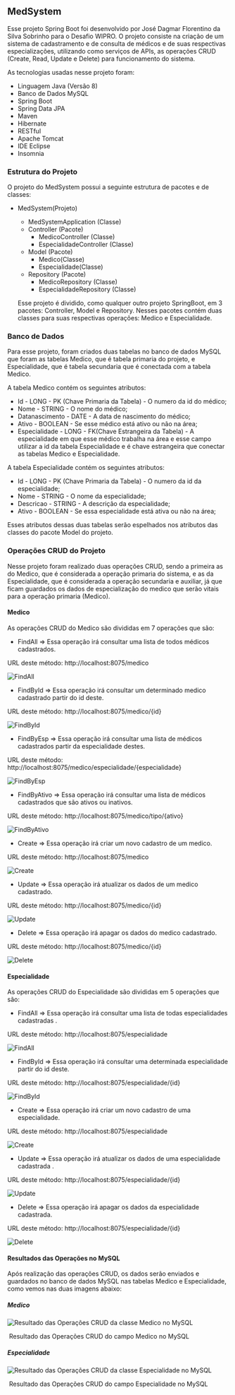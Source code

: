 ## MedSystem

Esse projeto Spring Boot foi desenvolvido por José Dagmar Florentino da Silva Sobrinho para o Desafio WIPRO. O projeto consiste na criação de um sistema de cadastramento e de consulta de médicos e de suas respectivas especializações, utilizando como serviços de APIs, as operações CRUD (Create, Read, Update e Delete) para funcionamento do sistema.

 As tecnologias usadas nesse projeto foram:

- Linguagem Java (Versão 8)
- Banco de Dados MySQL
- Spring Boot
- Spring Data JPA
- Maven
- Hibernate
- RESTful
- Apache Tomcat
- IDE Eclipse
- Insomnia

### Estrutura do Projeto

 O projeto do MedSystem possui a seguinte estrutura de pacotes e de classes:

- MedSystem(Projeto)

  - MedSystemApplication (Classe)
  - Controller (Pacote)
    - MedicoController (Classe)
    - EspecialidadeController (Classe)
  - Model (Pacote)
    - Medico(Classe)
    - Especialidade(Classe)
  - Repository (Pacote)
    - MedicoRepository (Classe)
    - EspecialidadeRepository (Classe)

  Esse projeto é dividido, como qualquer outro projeto SpringBoot, em 3 pacotes: Controller, Model e Repository. Nesses pacotes contém duas classes para suas respectivas operações: Medico e Especialidade.

### Banco de Dados

Para esse projeto, foram criados duas tabelas no banco de dados MySQL que foram as tabelas Medico, que é tabela primaria do projeto, e Especialidade, que é tabela secundaria que é conectada com a tabela Medico.

A tabela Medico contém os seguintes atributos:

- Id - LONG - PK (Chave Primaria da Tabela) - O numero da id do médico;
- Nome - STRING - O nome do médico;
- Datanascimento - DATE - A data de nascimento do médico;
- Ativo - BOOLEAN -  Se esse médico está ativo ou não na área;
- Especialidade - LONG - FK(Chave Estrangeira da Tabela) - A especialidade em que esse médico trabalha na área e esse campo utilizar a id da tabela Especialidade e é chave estrangeira que conectar as tabelas Medico e Especialidade.

A tabela Especialidade contém os seguintes atributos:

- Id - LONG - PK (Chave Primaria da Tabela) - O numero da id da especialidade;
- Nome - STRING - O nome da especialidade;
- Descricao - STRING - A descrição da especialidade;
- Ativo - BOOLEAN -  Se essa especialidade está ativa ou não na área;

Esses atributos dessas duas tabelas serão espelhados nos atributos das classes do pacote Model do projeto.

### Operações CRUD do Projeto

Nesse projeto foram realizado duas operações CRUD, sendo a primeira as do Medico, que é considerada a operação primaria do sistema, e as da Especialidade, que é considerada a operação secundaria e auxiliar, já que ficam guardados os dados de especialização do medico que serão vitais para a operação primaria (Medico). 

#### Medico

 As operações CRUD do Medico são divididas em 7 operações que são:

- FindAll => Essa operação irá consultar uma lista de todos médicos cadastrados.

URL deste método: http://localhost:8075/medico

![FindAll](https://github.com/Dagmar87/medsystem/tree/master/imagens/Medico-findAll.png)

- FindById => Essa operação irá consultar um determinado medico cadastrado partir do id deste. 

URL deste método: http://localhost:8075/medico/{id}

![FindById](https://github.com/Dagmar87/medsystem/tree/master/imagens/Medico-findById.png)

- FindByEsp => Essa operação irá consultar uma lista de médicos cadastrados partir da especialidade destes. 

URL deste método: http://localhost:8075/medico/especialidade/{especialidade}

![FindByEsp](https://github.com/Dagmar87/medsystem/tree/master/imagens/Medico-findByEsp.png)

- FindByAtivo => Essa operação irá consultar uma lista de médicos cadastrados que são ativos ou inativos. 

URL deste método: http://localhost:8075/medico/tipo/{ativo}

![FindByAtivo](https://github.com/Dagmar87/medsystem/tree/master/imagens/Medico-findByAtivo.png)

- Create => Essa operação irá criar um novo cadastro de um medico. 

URL deste método: http://localhost:8075/medico

![Create](https://github.com/Dagmar87/medsystem/tree/master/imagens/Medico-create.png)

- Update => Essa operação irá atualizar os dados de um medico cadastrado.

URL deste método: http://localhost:8075/medico/{id}

![Update](https://github.com/Dagmar87/medsystem/tree/master/imagens/Medico-update.png)

- Delete => Essa operação irá apagar os dados do medico cadastrado.

URL deste método: http://localhost:8075/medico/{id}

![Delete](https://github.com/Dagmar87/medsystem/tree/master/imagens/Medico-delete.png)

#### Especialidade

As operações CRUD do Especialidade são divididas em 5 operações que são:

- FindAll => Essa operação irá consultar uma lista de todas especialidades cadastradas .

URL deste método: http://localhost:8075/especialidade

![FindAll](https://github.com/Dagmar87/medsystem/tree/master/imagens/Especialidade-findAll.png)

- FindById => Essa operação irá consultar uma determinada especialidade partir do id deste. 

URL deste método: http://localhost:8075/especialidade/{id}

![FindById](https://github.com/Dagmar87/medsystem/tree/master/imagens/Especialidade-findById.png)

- Create => Essa operação irá criar um novo cadastro de uma especialidade.

URL deste método: http://localhost:8075/especialidade

![Create](https://github.com/Dagmar87/medsystem/tree/master/imagens/Especialidade-create.png)

- Update => Essa operação irá atualizar os dados de uma especialidade cadastrada .

URL deste método: http://localhost:8075/especialidade/{id}

![Update](https://github.com/Dagmar87/medsystem/tree/master/imagens/Especialidade-update.png)

- Delete => Essa operação irá apagar os dados da especialidade cadastrada.

URL deste método: http://localhost:8075/especialidade/{id}

![Delete](https://github.com/Dagmar87/medsystem/tree/master/imagens/Especialidade-delete.png)

#### Resultados das Operações no MySQL

 Após realização das operações CRUD, os dados serão enviados e guardados no banco de dados MySQL nas tabelas Medico e Especialidade, como vemos nas duas imagens abaixo:

##### Medico 

![Resultado das Operações CRUD da classe Medico no MySQL](https://github.com/Dagmar87/medsystem/tree/master/imagens/Medico-SQLResultado.png)

​							 					Resultado das Operações CRUD do campo Medico no MySQL

##### Especialidade

![Resultado das Operações CRUD da classe Especialidade no MySQL](https://github.com/Dagmar87/medsystem/tree/master/imagens/Especialidade-SQLResultado.png)

​												Resultado das Operações CRUD do campo Especialidade no MySQL
